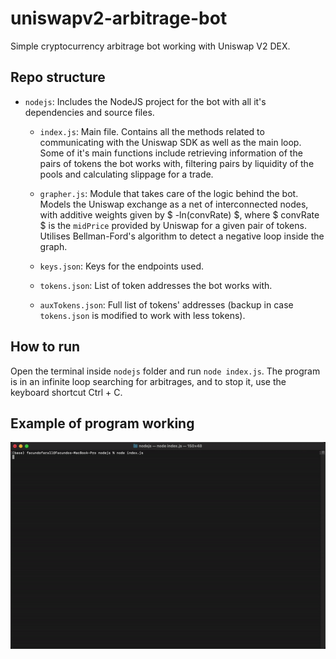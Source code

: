 # uniswapv2-arbitrage-bot
 Simple cryptocurrency arbitrage bot working with Uniswap V2 DEX.

## Repo structure
- `nodejs`: Includes the NodeJS project for the bot with all it's dependencies and source files.
    - `index.js`: Main file. Contains all the methods related to communicating with the Uniswap SDK as well as the main loop. Some of it's main functions include retrieving information of the pairs of tokens the bot works with, filtering pairs by liquidity of the pools and calculating slippage for a trade.

    - `grapher.js`: Module that takes care of the logic behind the bot. Models the Uniswap exchange as a net of interconnected nodes, with additive weights given by $ -ln(convRate) $, where $ convRate $ is the `midPrice` provided by Uniswap for a given pair of tokens. Utilises Bellman-Ford's algorithm to detect a negative loop inside the graph.
    
    - `keys.json`: Keys for the endpoints used.

    - `tokens.json`: List of token addresses the bot works with.

    - `auxTokens.json`: Full list of tokens' addresses (backup in case `tokens.json` is modified to work with less tokens).

## How to run
Open the terminal inside `nodejs` folder and run `node index.js`. The program is in an infinite loop searching for arbitrages, and to stop it, use the keyboard shortcut Ctrl + C.

## Example of program working
<img src="example.gif"/>